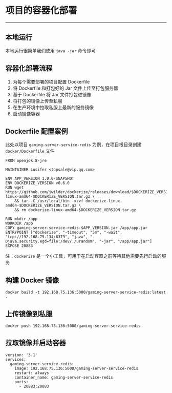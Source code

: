# 项目的容器化部署

---

## 本地运行

本地运行很简单我们使用 `java -jar` 命令即可

## 容器化部署流程

1. 为每个需要部署的项目配置 Dockerfile
2. 将 Dockerfile 和打包好的 Jar 文件上传至打包服务器
3. 基于 Dockerfile 将 Jar 文件打包进镜像
4. 将打包的镜像上传至私服
5. 在生产环境中拉取私服上最新的服务镜像
6. 启动镜像容器

## Dockerfile 配置案例

此处以项目 `gaming-server-service-redis` 为例，在项目根目录创建 `docker/Dockerfile` 文件

```
FROM openjdk:8-jre

MAINTAINER Lusifer <topsale@vip.qq.com>

ENV APP_VERSION 1.0.0-SNAPSHOT
ENV DOCKERIZE_VERSION v0.6.0
RUN wget https://github.com/jwilder/dockerize/releases/download/$DOCKERIZE_VERSION/dockerize-linux-amd64-$DOCKERIZE_VERSION.tar.gz \
    && tar -C /usr/local/bin -xzvf dockerize-linux-amd64-$DOCKERIZE_VERSION.tar.gz \
    && rm dockerize-linux-amd64-$DOCKERIZE_VERSION.tar.gz

RUN mkdir /app
WORKDIR /app
COPY gaming-server-service-redis-$APP_VERSION.jar /app/app.jar
ENTRYPOINT ["dockerize", "-timeout", "5m", "-wait", "tcp://192.168.75.134:6379", "java", "-Djava.security.egd=file:/dev/./urandom", "-jar", "/app/app.jar"]
EXPOSE 20883
```

注：`dockerize` 是一个小工具，可用于在启动容器之前等待其他需要先行启动的服务

## 构建 Docker 镜像

```
docker build -t 192.168.75.136:5000/gaming-server-service-redis:latest .
```

## 上传镜像到私服

```
docker push 192.168.75.136:5000/gaming-server-service-redis
```

## 拉取镜像并启动容器

```
version: '3.1'
services:
  gaming-server-service-redis:
    image: 192.168.75.136:5000/gaming-server-service-redis
    restart: always
    container_name: gaming-server-service-redis
    ports:
      - 20883:20883
```